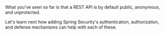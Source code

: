 What you've seen so far is that a REST API is by default public, anonymous, and unprotected.

Let's learn next how adding Spring Security's authentication, authorization, and defense mechanisms can help with each of these.
